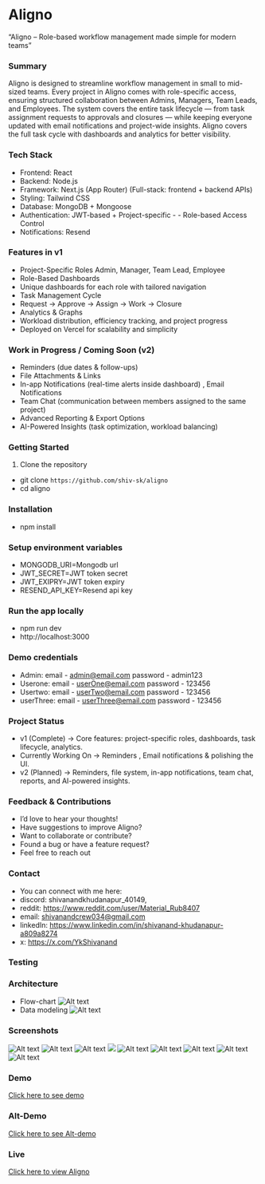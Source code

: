 # Aligno
“Aligno – Role-based workflow management made simple for modern teams”

### Summary
Aligno is designed to streamline workflow management in small to mid-sized teams. Every project in Aligno comes with role-specific access, ensuring structured collaboration between Admins, Managers, Team Leads, and Employees.
The system covers the entire task lifecycle — from task assignment requests to approvals and closures — while keeping everyone updated with email notifications and project-wide insights.
Aligno covers the full task cycle with dashboards and analytics for better visibility.

### Tech Stack
- Frontend: React
- Backend: Node.js 
- Framework: Next.js (App Router) (Full-stack: frontend + backend APIs)
- Styling: Tailwind CSS
- Database: MongoDB + Mongoose
- Authentication: JWT-based + Project-specific - - Role-based Access Control
- Notifications: Resend

### Features in v1
- Project-Specific Roles
Admin, Manager, Team Lead, Employee
- Role-Based Dashboards
- Unique dashboards for each role with tailored navigation
- Task Management Cycle
- Request → Approve → Assign → Work → Closure
- Analytics & Graphs
- Workload distribution, efficiency tracking, and project progress
- Deployed on Vercel for scalability and simplicity

### Work in Progress / Coming Soon (v2)
- Reminders (due dates & follow-ups)
- File Attachments & Links
- In-app Notifications (real-time alerts inside dashboard) , Email Notifications
- Team Chat (communication between members assigned to the same project)
- Advanced Reporting & Export Options
- AI-Powered Insights (task optimization, workload balancing)

### Getting Started
1. Clone the repository
- git clone ```https://github.com/shiv-sk/aligno```
- cd aligno

### Installation
- npm install

### Setup environment variables
- MONGODB_URI=Mongodb url
- JWT_SECRET=JWT token secret
- JWT_EXIPRY=JWT token expiry
- RESEND_API_KEY=Resend api key

### Run the app locally
- npm run dev
- http://localhost:3000

### Demo credentials
- Admin:
email - admin@email.com
password - admin123
- Userone:
email - userOne@email.com
password - 123456
- Usertwo:
email - userTwo@email.com
password - 123456
- userThree:
email - userThree@email.com
password - 123456

### Project Status
- v1 (Complete) → Core features: project-specific roles, dashboards, task lifecycle, analytics.
- Currently Working On → Reminders , Email notifications & polishing the UI.
- v2 (Planned) → Reminders, file system, in-app notifications, team chat, reports, and AI-powered insights.

### Feedback & Contributions
- I’d love to hear your thoughts!
- Have suggestions to improve Aligno?
- Want to collaborate or contribute?
- Found a bug or have a feature request?
- Feel free to reach out

### Contact
- You can connect with me here:
- discord: shivanandkhudanapur_40149, 
- reddit: https://www.reddit.com/user/Material_Rub8407 
- email: shivanandcrew034@gmail.com
- linkedIn: https://www.linkedin.com/in/shivanand-khudanapur-a809a8274
- x: https://x.com/YkShivanand

### Testing

### Architecture
- Flow-chart
![Alt text](public/images/Aligno-flowchart-v1.png)
- Data modeling
![Alt text](public/images/Aligno-v1-data-modeling.png)
### Screenshots
![Alt text](public/images/Aligno-assign-users.png)
![Alt text](public/images/Aligno-graphs.png)
![Alt text](public/images/Aligno-insights-Analytics.png)
![](public/images/Aligno-mobile-view.png)
![Alt text](public/images/Aligno-page.png)
![Alt text](public/images/Aligno-rolebased.png)
![Alt text](public/images/Aligno-time-line.png)
![Alt text](public/images/Aligno-task-overview.png)
![Alt text](public/images/Aligno-task-assignment-request.png)
### Demo
[Click here to see demo](https://vimeo.com/1122580952?share=copy)

### Alt-Demo
[Click here to see Alt-demo](https://drive.google.com/file/d/1zvYFvbZrsYb3DQLZ6Lq1pIsUF-AWWkPt/view?usp=sharing)


### Live
[Click here to view Aligno](https://aligno-green.vercel.app)